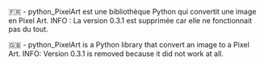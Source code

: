 🇫🇷 - python_PixelArt est une bibliothèque Python qui convertit une image en Pixel Art.
INFO : La version 0.3.1 est supprimée car elle ne fonctionnait pas du tout.

🇬🇧 - python_PixelArt is a Python library that convert an image to a Pixel Art.
INFO: Version 0.3.1 is removed because it did not work at all.